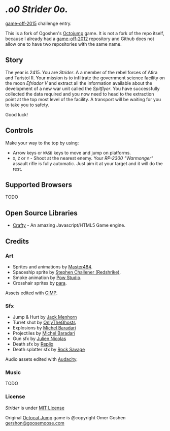 _.o0 Strider 0o._
===============================

[game-off-2015](https://github.com/blog/1972-the-game-has-changed) challenge entry.

This is a fork of Ogoshen's [Octojump](https://github.com/ogoshen/game-off-2012) game. It is not a fork of the repo itself, because
I already had a [game-off-2012](https://github.com/petarov/game-off-2012) repository and Github does not allow one to have two repositories with the same name.

## Story

The year is 2415. You are _Strider_. A a member of the rebel forces of Atira and Taristol II. Your mission is to infiltrate the government science facility on the moon *Efriador V* and extract all the information available about the development of a new war unit called the *Spitflyer*. You have successfully collected the data required and you now need to head to the extraction point at the top most level of the facility. A transport will be waiting for you to take you to safety. 

Good luck!

## Controls

Make your way to the top by using:

  * Arrow keys or `WASD` keys to move and jump on platforms.
  * `X`, `Z` or `Y` - Shoot at the nearest enemy. Your *RP-2300 "Warmonger"* assault rifle is fully automatic. Just aim it at your target and it will do the rest.

## Supported Browsers

TODO

## Open Source Libraries

  * [Crafty](http://craftyjs.com) - An amazing Javascript/HTML5 Game engine.

## Credits
### Art

  * Sprites and animations by [Master484](http://opengameart.org/content/open-gunner-starter-kit).
  * Spaceship sprite by [Stephen Challener (Redshrike)](http://opengameart.org/content/space-ship-building-bits-volume-1).
  * Smoke animation by [Pow Studio](http://powstudios.com/content/smoke-animation-pack-1).
  * Crosshair sprites by [para](http://opengameart.org/content/64-crosshairs-pack).

Assets edited with [GIMP](http://www.gimp.org/).

### Sfx
  * Jump & Hurt by [Jack Menhorn](http://opengameart.org/content/fps-placeholder-sounds)
  * Turret shot by [OnlyTheGhosts](https://www.freesound.org/people/OnlyTheGhosts/sounds/251430/)
  * Explosions by [Michel Baradari](http://opengameart.org/content/2-high-quality-explosions)
  * Projectiles by [Michel Baradari](http://opengameart.org/content/4-projectile-launches)
  * Gun sfx by [Julien Nicolas](https://www.freesound.org/people/Julien%20Nicolas/sounds/133799/)
  * Death sfx by [Replix](https://www.freesound.org/people/Replix/sounds/173126/)
  * Death splatter sfx by [Rock Savage](https://www.freesound.org/people/Rock%20Savage/sounds/81042/)

Audio assets edited with [Audacity](http://audacity.sourceforge.net/).

### Music

TODO

### License

*Strider* is under [MIT License](LICENSE)

Original [Octocat Jump](https://github.com/ogoshen/game-off-2012) game is @copyright Omer Goshen <gershon@goosemoose.com>